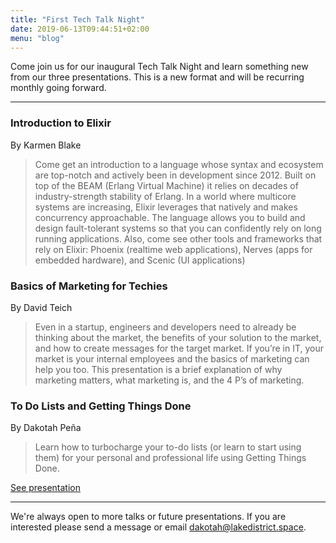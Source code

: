 ```yaml
---
title: "First Tech Talk Night"
date: 2019-06-13T09:44:51+02:00
menu: "blog"
---
```


Come join us for our inaugural Tech Talk Night and learn something new from our three presentations. This is a new format and will be recurring monthly going forward.

---

### Introduction to Elixir
By Karmen Blake

> Come get an introduction to a language whose syntax and ecosystem are top-notch and actively been in development since 2012. Built on top of the BEAM (Erlang Virtual Machine) it relies on decades of industry-strength stability of Erlang. In a world where multicore systems are increasing, Elixir leverages that natively and makes concurrency approachable. The language allows you to build and design fault-tolerant systems so that you can confidently rely on long running applications. Also, come see other tools and frameworks that rely on Elixir: Phoenix (realtime web applications), Nerves (apps for embedded hardware), and Scenic (UI applications)


### Basics of Marketing for Techies
By David Teich

> Even in a startup, engineers and developers need to already be thinking about the market, the benefits of your solution to the market, and how to create messages for the target market. If you’re in IT, your market is your internal employees and the basics of marketing can help you too. This presentation is a brief explanation of why marketing matters, what marketing is, and the 4 P’s of marketing.

### To Do Lists and Getting Things Done
By Dakotah Peña

> Learn how to turbocharge your to-do lists (or learn to start using them) for your personal and professional life using Getting Things Done.

[See presentation](https://docs.google.com/presentation/d/1PGDsrJyIQkLvwF-ZIPPfe1l-jP5ZfIzl_ICtNNkBTBE/edit?usp=sharing)

---

We're always open to more talks or future presentations. If you are interested please send a message or email dakotah@lakedistrict.space.
